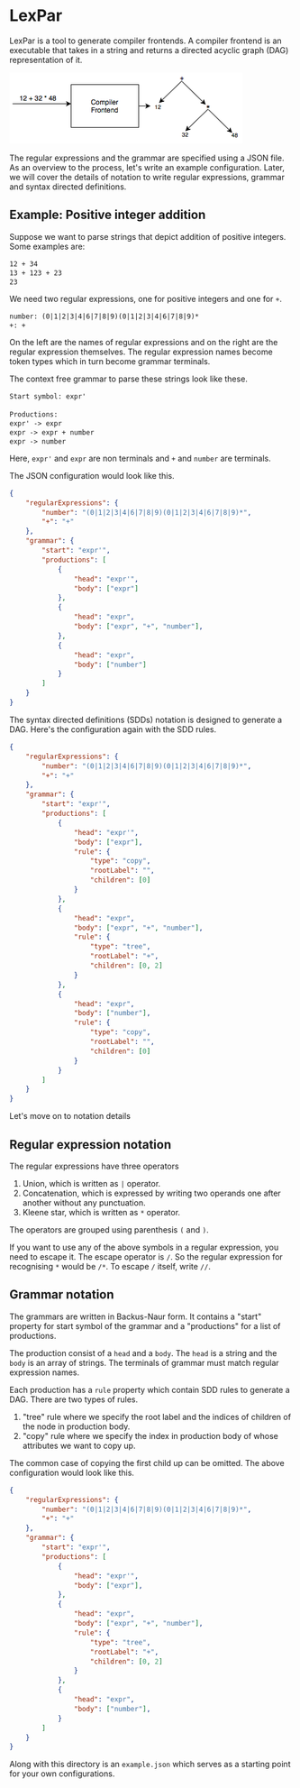 # LexPar

LexPar is a tool to generate compiler frontends. A compiler frontend is an executable that takes in a string
and returns a directed acyclic graph (DAG) representation of it.

![alt compiler-frontend-illustration](img/compiler_frontend.png)

The regular expressions and the grammar are specified using a JSON file. As an overview to the process, let's
write an example configuration. Later, we will cover the details of notation to write regular expressions,
grammar and syntax directed definitions.

## Example: Positive integer addition
Suppose we want to parse strings that depict addition of positive integers. Some examples are:

```
12 + 34
13 + 123 + 23
23
```

We need two regular expressions, one for positive integers and one for `+`.
```
number: (0|1|2|3|4|6|7|8|9)(0|1|2|3|4|6|7|8|9)*
+: +
```
On the left are the names of regular expressions and on the right are the regular expression themselves. The regular expression names become token types which in turn become grammar terminals.

The context free grammar to parse these strings look like these.
```
Start symbol: expr'

Productions:
expr' -> expr
expr -> expr + number
expr -> number
```
Here, `expr'` and `expr` are non terminals and `+` and `number` are terminals.

The JSON configuration would look like this.

```json
{
    "regularExpressions": {
        "number": "(0|1|2|3|4|6|7|8|9)(0|1|2|3|4|6|7|8|9)*",
        "+": "+"
    },
    "grammar": {
        "start": "expr'",
        "productions": [
            {
                "head": "expr'",
                "body": ["expr"]
            },
            {
                "head": "expr",
                "body": ["expr", "+", "number"],
            },
            {
                "head": "expr",
                "body": ["number"]
            }
        ]
    }
}
```
The syntax directed definitions (SDDs) notation is designed to generate a DAG. Here's the configuration again with
the SDD rules.

```json
{
    "regularExpressions": {
        "number": "(0|1|2|3|4|6|7|8|9)(0|1|2|3|4|6|7|8|9)*",
        "+": "+"
    },
    "grammar": {
        "start": "expr'",
        "productions": [
            {
                "head": "expr'",
                "body": ["expr"],
                "rule": {
                    "type": "copy",
                    "rootLabel": "",
                    "children": [0]
                }
            },
            {
                "head": "expr",
                "body": ["expr", "+", "number"],
                "rule": {
                    "type": "tree",
                    "rootLabel": "+",
                    "children": [0, 2]
                }
            },
            {
                "head": "expr",
                "body": ["number"],
                "rule": {
                    "type": "copy",
                    "rootLabel": "",
                    "children": [0]
                }
            }
        ]
    }
}
```

Let's move on to notation details

## Regular expression notation
The regular expressions have three operators
1. Union, which is written as `|` operator.
2. Concatenation, which is expressed by writing two operands one after another without any punctuation.
3. Kleene star, which is written as `*` operator.

The operators are grouped using parenthesis `(` and `)`.

If you want to use any of the above symbols in a regular expression, you need to escape it. The escape
operator is `/`. So the regular expression for recognising `*` would be `/*`. To escape `/` itself, write
`//`.

## Grammar notation
The grammars are written in Backus-Naur form. It contains a "start" property for start symbol of the grammar
and a "productions" for a list of productions.

The production consist of a `head` and a `body`. The `head` is a string and the `body` is an array of strings.
The terminals of grammar must match regular expression names.

Each production has a `rule` property which contain SDD rules to generate a DAG. There are two types of rules.
1. "tree" rule where we specify the root label and the indices of children of the node in production body.
2. "copy" rule where we specify the index in production body of whose attributes we want to copy up.

The common case of copying the first child up can be omitted. The above configuration would look like this.

```json
{
    "regularExpressions": {
        "number": "(0|1|2|3|4|6|7|8|9)(0|1|2|3|4|6|7|8|9)*",
        "+": "+"
    },
    "grammar": {
        "start": "expr'",
        "productions": [
            {
                "head": "expr'",
                "body": ["expr"],
            },
            {
                "head": "expr",
                "body": ["expr", "+", "number"],
                "rule": {
                    "type": "tree",
                    "rootLabel": "+",
                    "children": [0, 2]
                }
            },
            {
                "head": "expr",
                "body": ["number"],
            }
        ]
    }
}
```
Along with this directory is an `example.json` which serves as a starting point for your own configurations.